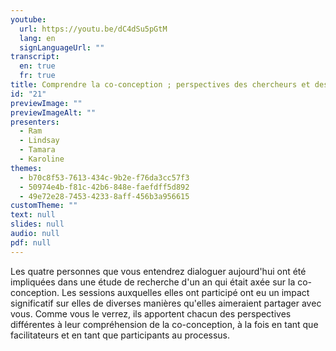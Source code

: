 ```yaml
---
youtube:
  url: https://youtu.be/dC4dSu5pGtM
  lang: en
  signLanguageUrl: ""
transcript:
  en: true
  fr: true
title: Comprendre la co-conception ; perspectives des chercheurs et des participants/cochercheurs
id: "21"
previewImage: ""
previewImageAlt: ""
presenters:
  - Ram
  - Lindsay
  - Tamara
  - Karoline
themes:
  - b70c8f53-7613-434c-9b2e-f76da3cc57f3
  - 50974e4b-f81c-42b6-848e-faefdff5d892
  - 49e72e28-7453-4233-8aff-456b3a956615
customTheme: ""
text: null
slides: null
audio: null
pdf: null
---
```

Les quatre personnes que vous entendrez dialoguer aujourd'hui ont été impliquées dans une étude de recherche d'un an qui était axée sur la co-conception. Les sessions auxquelles elles ont participé ont eu un impact significatif sur elles de diverses manières qu'elles aimeraient partager avec vous. Comme vous le verrez, ils apportent chacun des perspectives différentes à leur compréhension de la co-conception, à la fois en tant que facilitateurs et en tant que participants au processus.
